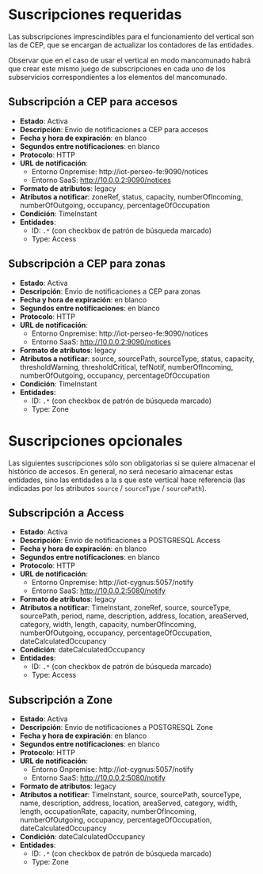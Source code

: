 # Suscripciones requeridas

Las subscripciones imprescindibles para el funcionamiento del vertical son las de CEP, que se encargan de actualizar los contadores de las entidades.

Observar que en el caso de usar el vertical en modo mancomunado habrá que crear este mismo juego de subscripciones en cada uno de los subservicios correspondientes a los elementos del mancomunado.
    
## Subscripción a CEP para accesos

* **Estado**: Activa
* **Descripción**: Envio de notificaciones a CEP para accesos
* **Fecha y hora de expiración**: en blanco
* **Segundos entre notificaciones**: en blanco
* **Protocolo**: HTTP
* **URL de notificación**:
    * Entorno Onpremise: http://iot-perseo-fe:9090/notices
    * Entorno SaaS: http://10.0.0.2:9090/notices
* **Formato de atributos**: legacy
* **Atributos a notificar**: zoneRef, status, capacity, numberOfIncoming, numberOfOutgoing, occupancy, percentageOfOccupation
* **Condición**: TimeInstant
* **Entidades**:
    * ID: `.*` (con checkbox de patrón de búsqueda marcado)
    * Type: Access

## Subscripción a CEP para zonas

* **Estado**: Activa
* **Descripción**: Envio de notificaciones a CEP para zonas
* **Fecha y hora de expiración**: en blanco
* **Segundos entre notificaciones**: en blanco
* **Protocolo**: HTTP
* **URL de notificación**:
    * Entorno Onpremise: http://iot-perseo-fe:9090/notices
    * Entorno SaaS: http://10.0.0.2:9090/notices
* **Formato de atributos**: legacy
* **Atributos a notificar**: source, sourcePath, sourceType, status, capacity, thresholdWarning, thresholdCritical, tefNotif, numberOfIncoming, numberOfOutgoing, occupancy, percentageOfOccupation
* **Condición**: TimeInstant
* **Entidades**:
    * ID: `.*` (con checkbox de patrón de búsqueda marcado)
    * Type: Zone

# Suscripciones opcionales

Las siguientes suscripciones sólo son obligatorias si se quiere almacenar el histórico de accesos. En general, no será necesario almacenar estas entidades, sino las entidades a la s que este vertical hace referencia (las indicadas por los atributos `source` / `sourceType` / `sourcePath`).

## Subscripción a Access

* **Estado**: Activa
* **Descripción**: Envio de notificaciones a POSTGRESQL Access
* **Fecha y hora de expiración**: en blanco
* **Segundos entre notificaciones**: en blanco
* **Protocolo**: HTTP
* **URL de notificación**: 
    * Entorno Onpremise: http://iot-cygnus:5057/notify
    * Entorno SaaS: http://10.0.0.2:5080/notify
* **Formato de atributos**: legacy
* **Atributos a notificar**: TimeInstant, zoneRef, source, sourceType, sourcePath, period, name, description, address, location, areaServed, category, width, length, capacity, numberOfIncoming, numberOfOutgoing, occupancy, percentageOfOccupation, dateCalculatedOccupancy
* **Condición**: dateCalculatedOccupancy
* **Entidades**: 
    * ID: `.*` (con checkbox de patrón de búsqueda marcado) 
    * Type: Access
    
## Subscripción a Zone

* **Estado**: Activa
* **Descripción**: Envio de notificaciones a POSTGRESQL Zone
* **Fecha y hora de expiración**: en blanco
* **Segundos entre notificaciones**: en blanco
* **Protocolo**: HTTP
* **URL de notificación**: 
    * Entorno Onpremise: http://iot-cygnus:5057/notify
    * Entorno SaaS: http://10.0.0.2:5080/notify
* **Formato de atributos**: legacy
* **Atributos a notificar**: TimeInstant, source, sourcePath, sourceType, name, description, address, location, areaServed, category, width, length, occupationRate, capacity, numberOfIncoming, numberOfOutgoing, occupancy, percentageOfOccupation, dateCalculatedOccupancy
* **Condición**: dateCalculatedOccupancy
* **Entidades**: 
    * ID: `.*` (con checkbox de patrón de búsqueda marcado) 
    * Type: Zone
